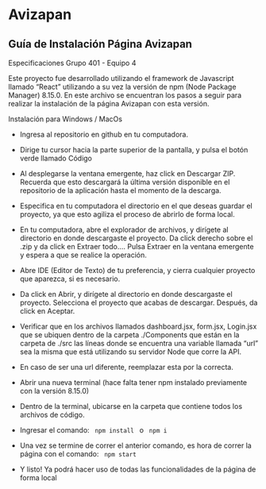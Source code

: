 # Avizapan 

## Guía de Instalación Página Avizapan

Especificaciones
Grupo 401 - Equipo 4

Este proyecto fue desarrollado utilizando el framework de Javascript llamado “React” utilizando a su vez la versión de npm (Node Package Manager) 8.15.0. En este archivo se encuentran los pasos a seguir para realizar la instalación de la página Avizapan con esta versión.

Instalación para Windows / MacOs

* Ingresa al repositorio en github en tu computadora.

* Dirige tu cursor hacia la parte superior de la pantalla, y pulsa el botón verde llamado Código

* Al desplegarse la ventana emergente, haz click en Descargar ZIP. Recuerda que esto descargará la última versión disponible en el repositorio de la   aplicación hasta el momento de la descarga.

* Especifica en tu computadora el directorio en el que deseas guardar el proyecto, ya que esto agiliza el proceso de abrirlo de forma local.

* En tu computadora, abre el explorador de archivos, y dirígete al directorio en donde descargaste el proyecto. Da click derecho sobre el .zip y da click en Extraer todo.... Pulsa Extraer en la ventana emergente y espera a que se realice la operación. 

* Abre IDE (Editor de Texto) de tu preferencia, y cierra cualquier proyecto que aparezca, si es necesario.

* Da click en Abrir, y dirígete al directorio en donde descargaste el proyecto. Selecciona el proyecto que acabas de descargar. Después, da click en Aceptar.

* Verificar que en los archivos llamados dashboard.jsx, form.jsx, Login.jsx que se ubiquen dentro de la carpeta ./Components que están en la carpeta de ./src las líneas donde se encuentra una variable llamada “url” sea la misma que está utilizando su servidor Node que corre la API.

* En caso de ser una url diferente, reemplazar esta por la correcta.

* Abrir una nueva terminal (hace falta tener npm instalado previamente con la versión 8.15.0)

* Dentro de la terminal, ubicarse en la carpeta que contiene todos los archivos de código.

* Ingresar el comando: <code> npm install </code> o <code> npm i </code> 

* Una vez se termine de correr el anterior comando, es hora de correr la página con el comando: <code> npm start </code>

* Y listo! Ya podrá hacer uso de todas las funcionalidades de la página de forma local



